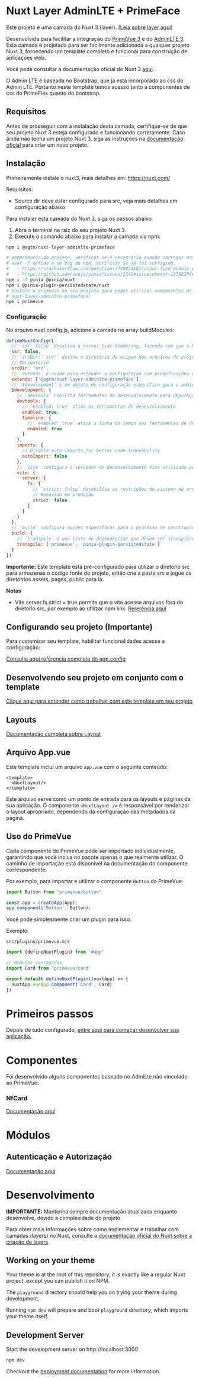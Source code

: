 # Nuxt Layer AdminLTE + PrimeFace

Este projeto é uma camada do Nuxt 3 (layer). ([Leia sobre layer aqui](https://nuxt.com/docs/guide/going-further/layers))

Desenvolvida para facilitar a integração do [PrimeVue 3](https://primefaces.org/primevue/) e
do [AdminLTE 3](https://adminlte.io/themes/v3/). Esta camada é
projetada para ser facilmente adicionada a qualquer projeto Nuxt 3, fornecendo um template completo e funcional para
construção de aplicações web.

Você pode consultar a documentação oficial do Nuxt 3 [aqui](https://v3.nuxtjs.org/).

O Admin LTE é baseada no Bootstrap, que já está incorporado ao css do Admin LTE. Portanto neste template temos acesso
tanto a componentes de css do PrimeFlex quanto do bootstrap.

## Requisitos

Antes de prosseguir com a instalação desta camada, certifique-se de que seu projeto Nuxt 3 esteja configurado e
funcionando corretamente. Caso ainda não tenha um projeto Nuxt 3, siga as instruções
na [documentação oficial](https://nuxt.com/docs/getting-started/introduction) para criar um novo projeto.

## Instalação

Primeiramente instale o nuxt3, mais detalhes em: https://nuxt.com/

Requisitos:

* Source dir deve estar configurado para src, veja mais detalhes em configuração abaixo

Para instalar esta camada do Nuxt 3, siga os passos abaixo:

1. Abra o terminal na raiz do seu projeto Nuxt 3.
2. Execute o comando abaixo para instalar a camada via npm:

```bash
npm i @agtm/nuxt-layer-adminlte-primeface

# Dependencia do projeto, verificar se é necessário quando carregar este layer como dependencia em vez de "linkado"
# usar -f defido a um bug do npm, verificar se já foi corrigido.  
#   - https://stackoverflow.com/questions/74003458/cannot-find-module-pinia-dist-pinia-mjs-when-using-run-dev
#   - https://github.com/vuejs/pinia/issues/1542#issuecomment-1238820465
npm i -f pinia @pinia/nuxt
npm i @pinia-plugin-persistedstate/nuxt
# Instale o primevue no seu projeto para poder utilizar componentes primevue que não foram importado no
# nuxt-layer-adminlte-primeface:
npm i primevue
```

### Configuração

No arquivo nuxt.config.js, adicione a camada no array buildModules:

```javascript
defineNuxtConfig({
  // `ssr: false` desativa o Server Side Rendering, fazendo com que o Nuxt gere uma aplicação cliente-servidor tradicional
  ssr: false,
  // `srcDir: 'src'` define o diretório de origem dos arquivos do projeto. 'src' é uma pasta personalizada para seus arquivos Nuxt
  // Obrigatório
  srcDir: 'src',
  // `extends` é usado para estender a configuração com predefinições de terceiros ou plugins. Aqui, está estendendo com `@agtm/nuxt-layer-adminlte-primeface`
  extends: ['@agtm/nuxt-layer-adminlte-primeface'],
  // `$development` é um objeto de configuração específico para o ambiente de desenvolvimento
  $development: {
    // `devtools` habilita ferramentas de desenvolvimento para depuração e análise de desempenho
    devtools: {
      // `enabled: true` ativa as ferramentas de desenvolvimento
      enabled: true,
      timeline: {
        // `enabled: true` ativa a linha do tempo nas ferramentas de desenvolvimento para visualizar eventos e desempenho
        enabled: true
      }
    },
    imports: {
      // Disable auto-imports for better code traceability
      autoImport: false
    },    
    // `vite` configura o servidor de desenvolvimento Vite utilizado pelo Nuxt
    vite: {
      server: {
        fs: {
          // `strict: false` desabilita as restrições de sistema de arquivos do Vite, permitindo carregar arquivos fora da raiz do projeto
          // Removido em produção
          strict: false
        }
      }
    }
  },
  // `build` configura opções específicas para o processo de construção do projeto
  build: {
    // `transpile` é uma lista de dependências que devem ser transpiladas pelo Babel. Utilizado para bibliotecas que não são compatíveis por padrão
    transpile: ['primevue', 'pinia-plugin-persistedstate']
  }
})
```

**Importante:** Este template está pré-configurado para utilizar o diretório src para armazenas o código fonte do
projeto, então crie a pasta src e jogue os diretótrios assets, pages, public para lá.

**Notas**
* Vite.server.fs.strict = true permite que o vite acesse arquivos fora do diretório src, por exemplo ao utilizar npm link. [Rererência aqui](https://vitejs.dev/config/server-options.html#server-fs-allow)

## Configurando seu projeto (Importante)

Para customizar seu template, habilitar funcionalidades acesse a configuração:

[Consulte aqui refêrencia completa do app.config](./docs/config.md)

## Desenvolvendo seu projeto em conjunto com o template

[Clique aqui para entender como trabalhar com este template em seu projeto](./docs/config.md)

## Layouts

[Documentação completa sobre Layout](./docs/layout.md)

## Arquivo App.vue

Este template inclui um arquivo `app.vue` com o seguinte conteúdo:

```vue
<template>
  <NuxtLayout/>
</template>
```

Este arquivo serve como um ponto de entrada para os layouts e páginas da sua aplicação. O componente `<NuxtLayout />` é
responsável por renderizar o layout apropriado, dependendo da configuração das metadados da página.

## Uso do PrimeVue

Cada componente do PrimeVue pode ser importado individualmente, garantindo que você inclua no pacote apenas o que
realmente utilizar. O caminho de importação está disponível na documentação do componente correspondente.

Por exemplo, para importar e utilizar o componente `Button` do PrimeVue:

```javascript
import Button from "primevue/button"

const app = createApp(App);
app.component('Button', Button);
```

Você pode simplesmente criar um plugin para isso:

Exemplo:

    src/plugins/primevue.mjs

```javascript
import {defineNuxtPlugin} from '#app'

// Módulos carregados
import Card from 'primevue/card'

export default defineNuxtPlugin((nuxtApp) => {
  nuxtApp.vueApp.component('Card', Card)
})
```

# Primeiros passos

Depois de tudo configurado, [entre aqui para começar desenvolver sua aplicação.](./docs/first-step.md)

# Componentes

Foi desenvolvido alguns componentes baseado no AdmiLte não vinculado ao PrimeVue:

### NfCard

[Documentação aqui](./docs/components/nf-card.md)

# Módulos

## Autenticação e Autorização

[Documentação aqui](./docs/modules/auth.md)

# Desenvolvimento

**IMPORTANTE:** Mantenha sempre documentação atualizada enquanto desenvolve, devido a complexidade do projeto

Para obter mais informações sobre como implementar e trabalhar com camadas (layers) no Nuxt, consulte
a [documentação oficial do Nuxt sobre a criação de layers](https://nuxt.com/docs/getting-started/layers).

## Working on your theme

Your theme is at the root of this repository, it is exactly like a regular Nuxt project, except you can publish it on
NPM.

The `playground` directory should help you on trying your theme during development.

Running `npm dev` will prepare and boot `playground` directory, which imports your theme itself.

## Development Server

Start the development server on http://localhost:3000

```bash
npm dev
```

Checkout the [deployment documentation](https://v3.nuxtjs.org/docs/deployment) for more information.
